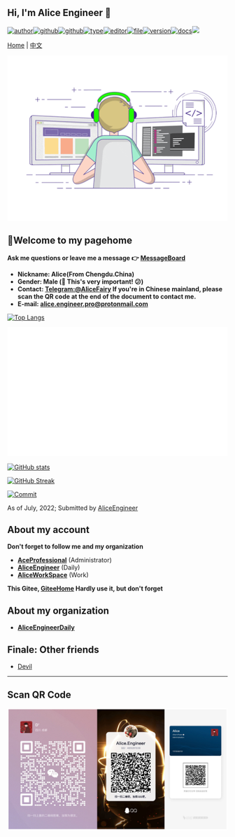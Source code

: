 ## Hi, I'm Alice Engineer 👋

[![author](https://img.shields.io/badge/Author-Alice-orange)](https://t.me/FairyAlicePro)[![github](https://img.shields.io/badge/Github-AliceEngineerPro-green)](https://github.com/AliceEngineerPro)[![github](https://img.shields.io/badge/GitBook-AliceEngineerProGitBook-green)](https://interestingbooks.gitbook.io/)[![type](https://img.shields.io/badge/Type-Profile-blue)](https://github.com/AliceEngineerPro)[![editor](https://img.shields.io/badge/Editor-Typora-yellow)](https://github.com/AliceEngineerPro)[![file](https://img.shields.io/badge/Language-Markdown-orange)](https://github.com/AliceEngineerPro)[![version](https://img.shields.io/badge/Version-Release-blue)](https://github.com/AliceEngineerPro)[![docs](https://img.shields.io/badge/Docs-Passing-brightgreen)](https://github.com/AliceEngineerPro)[![](https://img.shields.io/badge/%E7%AD%89%E6%88%91%E4%BB%A3%E7%A0%81%E7%BC%96%E6%88%90-%E5%A8%B6%E4%BD%A0%E4%B8%BA%E5%A6%BB%E5%8F%AF%E5%A5%BD@-red)](https://github.com/AliceEngineerPro) 

[Home](https://github.com/AliceEngineerPro) | [中文](./README_zh_CN.md)

![title](./static/images/title.gif)

## 🎉Welcome to my pagehome

**Ask me questions or leave me a message 👉 [MessageBoard](https://github.com/AliceEngineerPro/AliceEngineerProPublic/issues/30)**

- **Nickname: Alice(From Chengdu.China)**
- **Gender: Male (👨 This's very important! 😕)**
- **Contact: [Telegram:@AliceFairy](https://t.me/AliceProfession) If you're in Chinese mainland, please scan the QR code at the end of the document to contact me.**
- **E-mail: alice.engineer.pro@protonmail.com**

[![Top Langs](https://github-readme-stats.vercel.app/api/top-langs/?username=AceProfessional&langs_count=10&layout=compact)](https://github.com/AceProfessional)

[![GitHub Repo](https://raw.githubusercontent.com/AliceEngineerPro/fork_github-stats-transparent/output/generated/overview.svg)](https://github.com/AceProfessional)

[![GitHub stats](https://github-readme-stats.vercel.app/api?username=AceProfessional&count_private=true&show_icons=true)](https://github.com/AceProfessional)

[![GitHub Streak](https://streak-stats.demolab.com?user=AceProfessional&hide_border=true)](https://github.com/AceProfessional)

[![Commit](https://activity-graph.herokuapp.com/graph?username=AliceEngineerPro&theme=dracula)](https://github.com/AliceEngineerPro)

As of July, 2022; Submitted by [AliceEngineer](https://github.com/AliceEngineer)

## About my account

**Don't forget to follow me and my organization**

- [**AceProfessional**](https://github.com/AceProfessional) (Administrator)
- [**AliceEngineer**](https://github.com/AliceEngineer) (Daily)
- [**AliceWorkSpace**](https://github.com/AliceWorkSpace) (Work)

**This Gitee, [GiteeHome](https://gitee.com/AliceEngineerPro) Hardly use it, but don't forget**

## About my organization

- [**AliceEngineerDaily**](https://github.com/AliceEngineerDaily)

## Finale: Other friends

- [Devil](https://github.com/Devil1314412)

---

## Scan QR Code

![line](./static/images/line.png)
